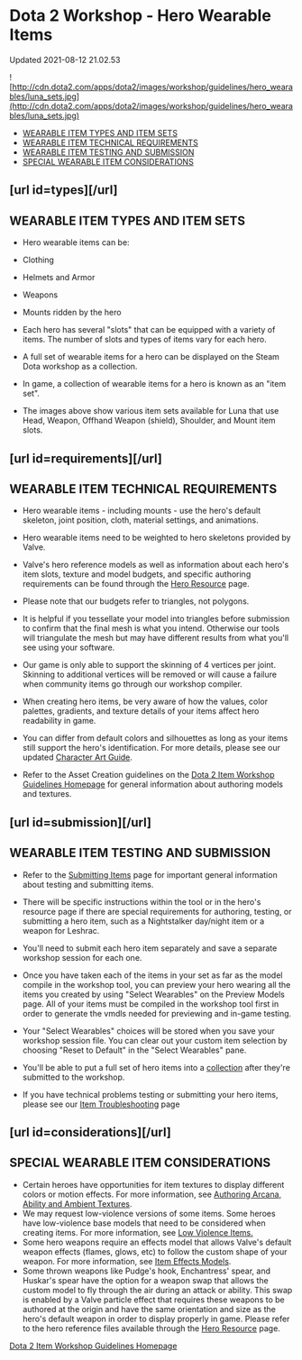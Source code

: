 # Dota 2 Workshop - Hero Wearable Items
Updated 2021-08-12 21.02.53

![http://cdn.dota2.com/apps/dota2/images/workshop/guidelines/hero_wearables/luna_sets.jpg](http://cdn.dota2.com/apps/dota2/images/workshop/guidelines/hero_wearables/luna_sets.jpg)  
  

* [WEARABLE ITEM TYPES AND ITEM SETS](#types)
* [WEARABLE ITEM TECHNICAL REQUIREMENTS](#requirements)
* [WEARABLE ITEM TESTING AND SUBMISSION](#submission)
* [SPECIAL WEARABLE ITEM CONSIDERATIONS](#considerations)

  
  
## [url id=types][/url]
## WEARABLE ITEM TYPES AND ITEM SETS

* Hero wearable items can be:
* Clothing
* Helmets and Armor
* Weapons
* Mounts ridden by the hero
* ​Each hero has several "slots" that can be equipped with a variety of items. The number of slots and types of items vary for each hero.
* ​A full set of wearable items for a hero can be displayed on the Steam Dota workshop as a collection.
* In game, a collection of wearable items for a hero is known as an "item set".
* The images above show various item sets available for Luna that use Head, Weapon, Offhand Weapon (shield), Shoulder, and Mount item slots.

  ##   
## [url id=requirements][/url]
## ​WEARABLE ITEM TECHNICAL REQUIREMENTS

* Hero wearable items - including mounts - use the hero's default skeleton, joint position, cloth, material settings, and animations.
* Hero wearable items need to be weighted to hero skeletons provided by Valve.
* Valve's hero reference models as well as information about each hero's item slots, texture and model budgets, and specific authoring requirements can be found through the [Hero Resource](http://www.dota2.com/workshop/requirements) page.
* Please note that our budgets refer to triangles, not polygons.​
* It is helpful if you tessellate your model into triangles before submission to confirm that the final mesh is what you intend. Otherwise our tools will triangulate the mesh but may have different results from what you'll see using your software.
* Our game is only able to support the skinning of 4 vertices per joint. Skinning to additional vertices will be removed or will cause a failure when community items go through our workshop compiler.
* When creating hero items, be very aware of how the values, color palettes, gradients, and texture details of your items affect hero readability in game.
* You can differ from default colors and silhouettes as long as your items still support the hero's identification. For more details, please see our updated [Character Art Guide](https://support.steampowered.com/kb/9334-YDXV-8590/dota-2-workshop-character-art-guide).
* ​Refer to the Asset Creation guidelines on the [Dota 2 Item Workshop Guidelines Homepage](http://www.dota2.com/workshop/) for general information about authoring models and textures.

  ##   
## [url id=submission][/url]
## WEARABLE ITEM TESTING AND SUBMISSION

* Refer to the [Submitting Items](https://help.steampowered.com/en/faqs/view/3E00-D38F-B793-7384) page for important general information about testing and submitting items.
* There will be specific instructions within the tool or in the hero's resource page if there are special requirements for authoring, testing, or submitting a hero item, such as a Nightstalker day/night item or a weapon for Leshrac.
* You'll need to submit each hero item separately and save a separate workshop session for each one.
* Once you have taken each of the items in your set as far as the model compile in the workshop tool, you can preview your hero wearing all the items you created by using "Select Wearables" on the Preview Models page. All of your items must be compiled in the workshop tool first in order to generate the vmdls needed for previewing and in-game testing.
* Your "Select Wearables" choices will be stored when you save your workshop session file. You can clear out your custom item selection by choosing "Reset to Default" in the "Select Wearables" pane.
* You'll be able to put a full set of hero items into a [collection](https://help.steampowered.com/en/faqs/view/3E00-D38F-B793-7384#collection) after they're submitted to the workshop.
* If you have technical problems testing or submitting your hero items, please see our [Item Troubleshooting](https://help.steampowered.com/en/faqs/view/5D5F-A5BD-C25B-7205) page

  ##   
## [url id=considerations][/url]
## SPECIAL WEARABLE ITEM CONSIDERATIONS

* Certain heroes have opportunities for item textures to display different colors or motion effects. For more information, see [Authoring Arcana, Ability and Ambient Textures](https://support.steampowered.com/kb/9942-EIPV-2211/dota-2-workshop-authoring-items-to-work-with-arcanas-and-gems).
* We may request low-violence versions of some items. Some heroes have low-violence base models that need to be considered when creating items. For more information, see [Low Violence Items.](https://help.steampowered.com/en/faqs/view/266F-8F7F-55FA-63FA)
* Some hero weapons require an effects model that allows Valve's default weapon effects (flames, glows, etc) to follow the custom shape of your weapon. For more information, see [Item Effects Models](https://support.steampowered.com/kb/9875-WEUP-5451/dota-2-workshop-item-effects-models).
* Some thrown weapons like Pudge's hook, Enchantress' spear, and Huskar's spear have the option for a weapon swap that allows the custom model to fly through the air during an attack or ability. This swap is enabled by a Valve particle effect that requires these weapons to be authored at the origin and have the same orientation and size as the hero's default weapon in order to display properly in game. Please refer to the hero reference files available through the [Hero Resource](http://www.dota2.com/workshop/requirements) page.

  
  
[Dota 2 Item Workshop Guidelines Homepage](http://www.dota2.com/workshop/)